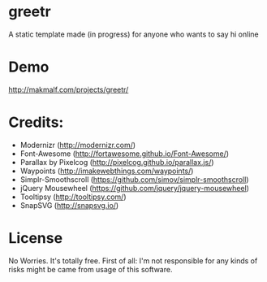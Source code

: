 # greetr
A static template made (in progress) for anyone who wants to say hi online

# Demo 
<a href="http://makmalf.com/projects/greetr/">http://makmalf.com/projects/greetr/</a>

# Credits:
- Modernizr (http://modernizr.com/)
- Font-Awesome (http://fortawesome.github.io/Font-Awesome/)
- Parallax by Pixelcog (http://pixelcog.github.io/parallax.js/)
- Waypoints (http://imakewebthings.com/waypoints/)
- Simplr-Smoothscroll (https://github.com/simov/simplr-smoothscroll)
- jQuery Mousewheel (https://github.com/jquery/jquery-mousewheel)
- Tooltipsy (http://tooltipsy.com/) 
- SnapSVG (http://snapsvg.io/)

# License
No Worries. It's totally free. First of all: I'm not responsible for any kinds of risks might be came from usage of this software. 
